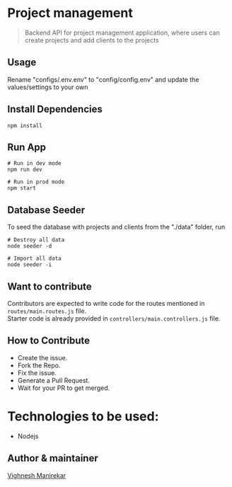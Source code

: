 # Project management

> Backend API for project management application, where users can create projects and add clients to the projects

## Usage

Rename "configs/.env.env" to "config/config.env" and update the values/settings to your own

## Install Dependencies

```
npm install
```

## Run App

```
# Run in dev mode
npm run dev

# Run in prod mode
npm start
```

## Database Seeder

To seed the database with projects and clients from the "./data" folder, run

```
# Destroy all data
node seeder -d

# Import all data
node seeder -i
```
## Want to contribute
Contributors are expected to write code for the routes mentioned in `routes/main.routes.js` file.<br>
Starter code is already provided in `controllers/main.controllers.js` file.<br>

## How to Contribute
- Create the issue.
- Fork the Repo.
- Fix the issue.
- Generate a Pull Request.
- Wait for your PR to get merged.

# Technologies to be used:
- Nodejs

## Author & maintainer

[Vighnesh Manjrekar](https://github.com/VighneshManjrekar)
